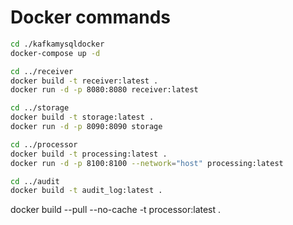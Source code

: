 # Docker commands

```bash
cd ./kafkamysqldocker
docker-compose up -d
```

```bash
cd ../receiver
docker build -t receiver:latest .
docker run -d -p 8080:8080 receiver:latest
```

```bash
cd ../storage
docker build -t storage:latest .
docker run -d -p 8090:8090 storage
```

```bash
cd ../processor
docker build -t processing:latest .
docker run -d -p 8100:8100 --network="host" processing:latest
```

```bash
cd ../audit
docker build -t audit_log:latest .
```

 docker build --pull --no-cache -t processor:latest .